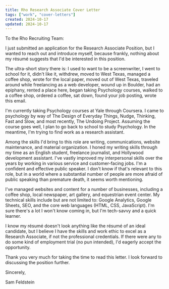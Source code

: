 ```yaml
---
title: Rho Research Associate Cover Letter
tags: ["work", "cover-letters"]
created: 2024-10-17
updated: 2024-10-17
---
```


To the Rho Recruiting Team:

I just submitted an application for the Research Associate Position, but I wanted to reach out and introduce myself, because frankly, nothing about my résumé suggests that I'd be interested in this position.

The ultra-short story there is: I used to want to be a screenwriter, I went to school for it, didn't like it, withdrew, moved to West Texas, managed a coffee shop, wrote for the local paper, moved out of West Texas, traveled around while freelancing as a web developer, wound up in Boulder, had an epiphany, rented a place here, began taking Psychology courses, walked to a coffee shop, ordered a coffee, sat down, found your job posting, wrote this email.

I'm currently taking Psychology courses at Yale through Coursera. I came to psychology by way of The Design of Everyday Things, Nudge, Thinking, Fast and Slow, and most recently, The Undoing Project. Assuming the course goes well, I plan to go back to school to study Psychology. In the meantime, I'm trying to find work as a research assistant.

Among the skills I'd bring to this role are writing, communications, website maintenance, and material organization. I honed my writing skills through my time as an English student, freelance journalist, and Hollywood development assistant. I've vastly improved my interpersonal skills over the years by working in various service and customer-facing jobs. I'm a confident and effective public speaker. I don't know if that's relevant to this role, but in a world where a substantial number of people are more afraid of public speaking than premature death, it seems worth mentioning.

I've managed websites and content for a number of businesses, including a coffee shop, local newspaper, art gallery, and equestrian event center. My technical skills include but are not limited to: Google Analytics, Google Sheets, SEO, and the core web languages (HTML, CSS, JavaScript). I'm sure there's a lot I won't know coming in, but I'm tech-savvy and a quick learner.

I know my résumé doesn't look anything like the résumé of an ideal candidate, but I believe I have the skills and work ethic to excel as a Research Associate, if not the professional credentials. If there were any to do some kind of employment trial (no pun intended), I'd eagerly accept the opportunity.

Thank you very much for taking the time to read this letter. I look forward to discussing the position further.

Sincerely,

Sam Feldstein